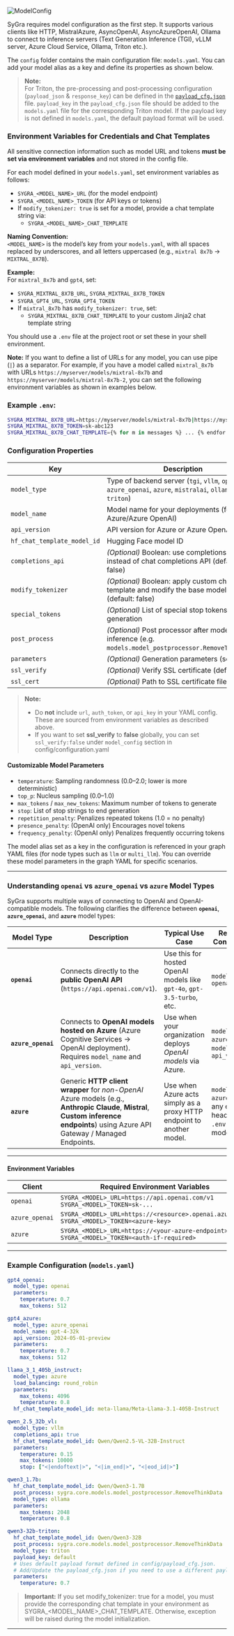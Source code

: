 
![ModelConfig](https://raw.githubusercontent.com/ServiceNow/SyGra/refs/heads/main/docs/resources/images/sygra_model_config.png)

SyGra requires model configuration as the first step. It supports various clients like HTTP, MistralAzure, AsyncOpenAI, AsyncAzureOpenAI, Ollama to connect to inference servers (Text Generation Inference (TGI), vLLM server, Azure Cloud Service, Ollama, Triton etc.).

The `config` folder contains the main configuration file: `models.yaml`. You can add your model alias as a key and define its properties as shown below.

> **Note:**  
> For Triton, the pre-processing and post-processing configuration (`payload_json` & `response_key`) can be defined in the [`payload_cfg.json`](https://github.com/ServiceNow/SyGra/blob/main/sygra/config/payload_cfg.json) file. `payload_key` in the `payload_cfg.json` file should be added to the `models.yaml` file for the corresponding Triton model. If the payload key is not defined in `models.yaml`, the default payload format will be used.

### Environment Variables for Credentials and Chat Templates

All sensitive connection information such as model URL and tokens **must be set via environment variables** and not stored in the config file.

For each model defined in your `models.yaml`, set environment variables as follows:
- `SYGRA_<MODEL_NAME>_URL` (for the model endpoint)
- `SYGRA_<MODEL_NAME>_TOKEN` (for API keys or tokens)
- If `modify_tokenizer: true` is set for a model, provide a chat template string via:
  - `SYGRA_<MODEL_NAME>_CHAT_TEMPLATE`

**Naming Convention:**  
`<MODEL_NAME>` is the model’s key from your `models.yaml`, with all spaces replaced by underscores, and all letters uppercased (e.g., `mixtral 8x7b` → `MIXTRAL_8X7B`).

**Example:**  
For `mixtral_8x7b` and `gpt4`, set:
- `SYGRA_MIXTRAL_8X7B_URL`, `SYGRA_MIXTRAL_8X7B_TOKEN`
- `SYGRA_GPT4_URL`, `SYGRA_GPT4_TOKEN`
- If `mixtral_8x7b` has `modify_tokenizer: true`, set:  
  - `SYGRA_MIXTRAL_8X7B_CHAT_TEMPLATE` to your custom Jinja2 chat template string

You should use a `.env` file at the project root or set these in your shell environment.

**Note:**
If you want to define a list of URLs for any model, you can use pipe (`|`) as a separator. For example, if you have a model called `mixtral_8x7b` with URLs `https://myserver/models/mixtral-8x7b` and `https://myserver/models/mixtral-8x7b-2`, you can set the following environment variables as shown in examples below. 

### Example `.env`:

```bash
SYGRA_MIXTRAL_8X7B_URL=https://myserver/models/mixtral-8x7b|https://myserver/models/mixtral-8x7b-2
SYGRA_MIXTRAL_8X7B_TOKEN=sk-abc123
SYGRA_MIXTRAL_8X7B_CHAT_TEMPLATE={% for m in messages %} ... {% endfor %}
```


### Configuration Properties

| Key                          | Description                                                                                                |
|------------------------------|------------------------------------------------------------------------------------------------------------|
| `model_type`                 | Type of backend server (`tgi`, `vllm`, `openai`, `azure_openai`, `azure`, `mistralai`, `ollama`, `triton`) |
| `model_name`                 | Model name for your deployments (for Azure/Azure OpenAI)                                                   |
| `api_version`                | API version for Azure or Azure OpenAI                                                                      |
| `hf_chat_template_model_id`  | Hugging Face model ID                                                                                      |
| `completions_api`            | *(Optional)* Boolean: use completions API instead of chat completions API (default: false)                 |
| `modify_tokenizer`           | *(Optional)* Boolean: apply custom chat template and modify the base model tokenizer (default: false)      |
| `special_tokens`             | *(Optional)* List of special stop tokens used in generation                                                |
| `post_process`               | *(Optional)* Post processor after model inference (e.g. `models.model_postprocessor.RemoveThinkData`)      |
| `parameters`                 | *(Optional)* Generation parameters (see below)                                                             |
| `ssl_verify`                 | *(Optional)* Verify SSL certificate (default: true)                                                        |
| `ssl_cert`                   | *(Optional)* Path to SSL certificate file                                                                  |
> **Note:**  
> - Do **not** include `url`, `auth_token`, or `api_key` in your YAML config. These are sourced from environment variables as described above.<br>
> - If you want to set **ssl_verify** to **false** globally, you can set `ssl_verify:false` under `model_config` section in config/configuration.yaml
#### Customizable Model Parameters

- `temperature`: Sampling randomness (0.0–2.0; lower is more deterministic)
- `top_p`: Nucleus sampling (0.0–1.0)
- `max_tokens` / `max_new_tokens`: Maximum number of tokens to generate
- `stop`: List of stop strings to end generation
- `repetition_penalty`: Penalizes repeated tokens (1.0 = no penalty)
- `presence_penalty`: (OpenAI only) Encourages novel tokens
- `frequency_penalty`: (OpenAI only) Penalizes frequently occurring tokens

The model alias set as a key in the configuration is referenced in your graph YAML files (for node types such as `llm` or `multi_llm`). You can override these model parameters in the graph YAML for specific scenarios.

---

### Understanding `openai` vs `azure_openai` vs `azure` Model Types

SyGra supports multiple ways of connecting to OpenAI and OpenAI-compatible models. The following clarifies the difference between **`openai`**, **`azure_openai`**, and **`azure`** model types:

| Model Type     | Description | Typical Use Case | Required Config Keys                                                  |
|----------------|-------------|------------------|-----------------------------------------------------------------------|
| **`openai`** | Connects directly to the **public OpenAI API** (`https://api.openai.com/v1`). | Use this for hosted OpenAI models like `gpt-4o`, `gpt-3.5-turbo`, etc. | `model_type: openai`                                                  |
| **`azure_openai`** | Connects to **OpenAI models hosted on Azure** (Azure Cognitive Services → OpenAI deployment). Requires `model_name` and `api_version`. | Use when your organization deploys *OpenAI models* via Azure. | `model_type: azure_openai`, `model_name`, `api_version`               |
| **`azure`** | Generic **HTTP client wrapper** for *non-OpenAI* Azure models (e.g., **Anthropic Claude**, **Mistral**, **Custom inference endpoints**) using Azure API Gateway / Managed Endpoints. | Use when Azure acts simply as a proxy HTTP endpoint to another model. | `model_type: azure`, plus any extra headers in `.env` and models.yaml |

---

#### Environment Variables

| Client | Required Environment Variables |
|--------|-------------------------------|
| `openai` | `SYGRA_<MODEL>_URL=https://api.openai.com/v1`<br>`SYGRA_<MODEL>_TOKEN=sk-...` |
| `azure_openai` | `SYGRA_<MODEL>_URL=https://<resource>.openai.azure.com`<br>`SYGRA_<MODEL>_TOKEN=<azure-key>` |
| `azure` | `SYGRA_<MODEL>_URL=https://<your-azure-endpoint>`<br>`SYGRA_<MODEL>_TOKEN=<auth-if-required>` |

---

### Example Configuration (`models.yaml`)

```yaml
gpt4_openai:
  model_type: openai
  parameters:
    temperature: 0.7
    max_tokens: 512

gpt4_azure:
  model_type: azure_openai
  model_name: gpt-4-32k
  api_version: 2024-05-01-preview
  parameters:
    temperature: 0.7
    max_tokens: 512

llama_3_1_405b_instruct:
  model_type: azure
  load_balancing: round_robin
  parameters:
    max_tokens: 4096
    temperature: 0.8
  hf_chat_template_model_id: meta-llama/Meta-Llama-3.1-405B-Instruct

qwen_2.5_32b_vl:
  model_type: vllm
  completions_api: true
  hf_chat_template_model_id: Qwen/Qwen2.5-VL-32B-Instruct
  parameters:
    temperature: 0.15
    max_tokens: 10000
    stop: ["<|endoftext|>", "<|im_end|>", "<|eod_id|>"]

qwen3_1.7b:
  hf_chat_template_model_id: Qwen/Qwen3-1.7B
  post_process: sygra.core.models.model_postprocessor.RemoveThinkData
  model_type: ollama
  parameters:
    max_tokens: 2048
    temperature: 0.8

qwen3-32b-triton:
  hf_chat_template_model_id: Qwen/Qwen3-32B
  post_process: sygra.core.models.model_postprocessor.RemoveThinkData
  model_type: triton
  payload_key: default 
  # Uses default payload format defined in config/payload_cfg.json.
  # Add/Update the payload_cfg.json if you need to use a different payload format with new key.
  parameters:
    temperature: 0.7

```

> **Important:**
If you set modify_tokenizer: true for a model, you must provide the corresponding chat template in your environment as SYGRA_<MODEL_NAME>_CHAT_TEMPLATE.
Otherwise, exception will be raised during the model initialization.
---